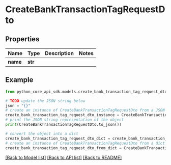 # CreateBankTransactionTagRequestDto


## Properties

Name | Type | Description | Notes
------------ | ------------- | ------------- | -------------
**name** | **str** |  | 

## Example

```python
from python_core_api_sdk.models.create_bank_transaction_tag_request_dto import CreateBankTransactionTagRequestDto

# TODO update the JSON string below
json = "{}"
# create an instance of CreateBankTransactionTagRequestDto from a JSON string
create_bank_transaction_tag_request_dto_instance = CreateBankTransactionTagRequestDto.from_json(json)
# print the JSON string representation of the object
print(CreateBankTransactionTagRequestDto.to_json())

# convert the object into a dict
create_bank_transaction_tag_request_dto_dict = create_bank_transaction_tag_request_dto_instance.to_dict()
# create an instance of CreateBankTransactionTagRequestDto from a dict
create_bank_transaction_tag_request_dto_from_dict = CreateBankTransactionTagRequestDto.from_dict(create_bank_transaction_tag_request_dto_dict)
```
[[Back to Model list]](../README.md#documentation-for-models) [[Back to API list]](../README.md#documentation-for-api-endpoints) [[Back to README]](../README.md)


